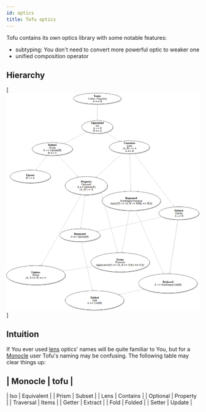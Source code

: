 ```yaml
---
id: optics
title: Tofu optics
---
```


Tofu contains its own optics library with some notable features:
- subtyping: You don't need to convert more powerful optic to weaker one
- unified composition operator

Hierarchy
---------

[![Optics Hierarchy](./docs/optics-hierarchy.png)]

Intuition
---------

If You ever used [lens](https://github.com/ekmett/lens) optics' names will be quite familiar to You,
but for a [Monocle](https://github.com/julien-truffaut/Monocle) user Tofu's naming may be confusing. The following table may clear things up:

| Monocle | tofu |
------------------
| Iso | Equivalent |
| Prism | Subset |
| Lens | Contains |
| Optional | Property |
| Traversal | Items |
| Getter | Extract |
| Fold | Folded |
| Setter | Update |
